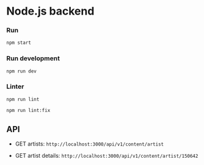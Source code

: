 # Node.js backend

### Run

```bash
npm start
```

### Run development

```bash
npm run dev
```

### Linter

```bash
npm run lint
```

```bash
npm run lint:fix
```

## API

- GET artists:
`http://localhost:3000/api/v1/content/artist`

- GET artist details:
`http://localhost:3000/api/v1/content/artist/150642`